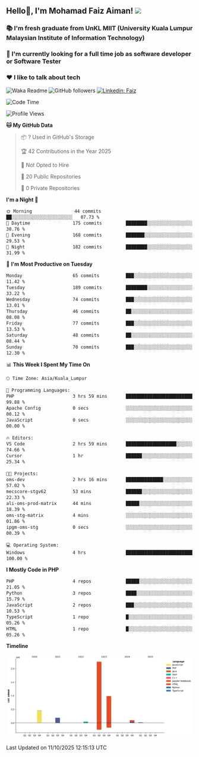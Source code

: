 <h2> Hello👋, I'm Mohamad Faiz Aiman! <img src="https://media.giphy.com/media/12oufCB0MyZ1Go/giphy.gif" width="50"></h2>

### 📚 I'm fresh graduate from UnKL MIIT (University Kuala Lumpur Malaysian Institute of Information Technology)
###  🔭 I'm currently looking for a full time job as software developer or Software Tester
###  ❤️ I like to talk about tech 


![Waka Readme](https://github.com/anmol098/anmol098/workflows/Waka%20Readme/badge.svg)
![GitHub followers](https://img.shields.io/github/followers/faizaiman?label=Follow&style=social)
[![Linkedin: Faiz](https://img.shields.io/badge/-Faiz-blue?style=flat-square&logo=Linkedin&logoColor=white&link=https://www.linkedin.com/in/mohamad-faiz-aiman-623747192/)](https://www.linkedin.com/in/mohamad-faiz-aiman-623747192/)

<!--START_SECTION:waka-->
![Code Time](http://img.shields.io/badge/Code%20Time-430%20hrs%2027%20mins-blue)

![Profile Views](http://img.shields.io/badge/Profile%20Views-6-blue)

**🐱 My GitHub Data** 

> 📦 ? Used in GitHub's Storage 
 > 
> 🏆 42 Contributions in the Year 2025
 > 
> 🚫 Not Opted to Hire
 > 
> 📜 20 Public Repositories 
 > 
> 🔑 0 Private Repositories 
 > 
**I'm a Night 🦉** 

```text
🌞 Morning                44 commits          ██░░░░░░░░░░░░░░░░░░░░░░░   07.73 % 
🌆 Daytime                175 commits         ████████░░░░░░░░░░░░░░░░░   30.76 % 
🌃 Evening                168 commits         ███████░░░░░░░░░░░░░░░░░░   29.53 % 
🌙 Night                  182 commits         ████████░░░░░░░░░░░░░░░░░   31.99 % 
```
📅 **I'm Most Productive on Tuesday** 

```text
Monday                   65 commits          ███░░░░░░░░░░░░░░░░░░░░░░   11.42 % 
Tuesday                  189 commits         ████████░░░░░░░░░░░░░░░░░   33.22 % 
Wednesday                74 commits          ███░░░░░░░░░░░░░░░░░░░░░░   13.01 % 
Thursday                 46 commits          ██░░░░░░░░░░░░░░░░░░░░░░░   08.08 % 
Friday                   77 commits          ███░░░░░░░░░░░░░░░░░░░░░░   13.53 % 
Saturday                 48 commits          ██░░░░░░░░░░░░░░░░░░░░░░░   08.44 % 
Sunday                   70 commits          ███░░░░░░░░░░░░░░░░░░░░░░   12.30 % 
```


📊 **This Week I Spent My Time On** 

```text
🕑︎ Time Zone: Asia/Kuala_Lumpur

💬 Programming Languages: 
PHP                      3 hrs 59 mins       █████████████████████████   99.88 % 
Apache Config            0 secs              ░░░░░░░░░░░░░░░░░░░░░░░░░   00.12 % 
JavaScript               0 secs              ░░░░░░░░░░░░░░░░░░░░░░░░░   00.00 % 

🔥 Editors: 
VS Code                  2 hrs 59 mins       ███████████████████░░░░░░   74.66 % 
Cursor                   1 hr                ██████░░░░░░░░░░░░░░░░░░░   25.34 % 

🐱‍💻 Projects: 
oms-dev                  2 hrs 16 mins       ██████████████░░░░░░░░░░░   57.02 % 
mecscore-stgv62          53 mins             ██████░░░░░░░░░░░░░░░░░░░   22.33 % 
ali-oms-prod-matrix      44 mins             █████░░░░░░░░░░░░░░░░░░░░   18.39 % 
oms-stg-matrix           4 mins              ░░░░░░░░░░░░░░░░░░░░░░░░░   01.86 % 
ipgm-oms-stg             0 secs              ░░░░░░░░░░░░░░░░░░░░░░░░░   00.39 % 

💻 Operating System: 
Windows                  4 hrs               █████████████████████████   100.00 % 
```

**I Mostly Code in PHP** 

```text
PHP                      4 repos             █████░░░░░░░░░░░░░░░░░░░░   21.05 % 
Python                   3 repos             ████░░░░░░░░░░░░░░░░░░░░░   15.79 % 
JavaScript               2 repos             ███░░░░░░░░░░░░░░░░░░░░░░   10.53 % 
TypeScript               1 repo              █░░░░░░░░░░░░░░░░░░░░░░░░   05.26 % 
HTML                     1 repo              █░░░░░░░░░░░░░░░░░░░░░░░░   05.26 % 
```



**Timeline**

![Lines of Code chart](https://raw.githubusercontent.com/faizaiman/faizaiman/main/assets/bar_graph.png)


 Last Updated on 11/10/2025 12:15:13 UTC
<!--END_SECTION:waka-->
